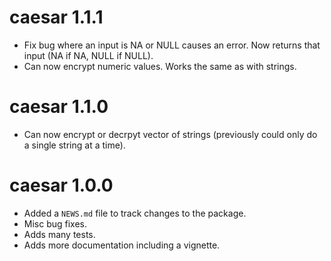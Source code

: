 # caesar 1.1.1

* Fix bug where an input is NA or NULL causes an error. Now returns that input (NA if NA, NULL if NULL).
* Can now encrypt numeric values. Works the same as with strings. 

# caesar 1.1.0

* Can now encrypt or decrpyt vector of strings (previously could only do a single string at a time).

# caesar 1.0.0

* Added a `NEWS.md` file to track changes to the package.
* Misc bug fixes. 
* Adds many tests.
* Adds more documentation including a vignette.
